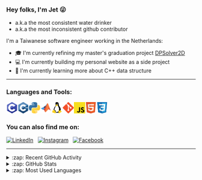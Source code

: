 ### Hey folks, I'm Jet :stuck_out_tongue_winking_eye:

- a.k.a the most consistent water drinker
- a.k.a the most inconsistent github contributor

I'm a Taiwanese software engineer working in the Netherlands:

- :mortar_board: I'm currently refining my master's graduation project [DPSolver2D][graduationproject]
- :computer: I'm currently building my personal website as a side project
- :book: I'm currently learning more about C++ data structure

---

### Languages and Tools:

<img align="left" height="30" width="30" src="./Icon/c-programming.png" />
<img align="left" height="30" width="30" src="./Icon/c-plusplus.png" />
<img align="left" height="30" width="30" src="./Icon/python.png" />
<img align="left" height="30" width="30" src="./Icon/matlab.png" />
<img align="left" height="30" width="30" src="./Icon/linux.png" />
<img align="left" height="30" width="30" src="./Icon/git.png" />
<img align="left" height="30" width="30" src="./Icon/javascript.png" />
<img align="left" height="30" width="30" src="./Icon/html.png" />
<img  height="30" width="30" src="./Icon/css.png" />

### You can also find me on:

[![LinkedIn](https://img.shields.io/badge/linkedin-%230077B5.svg?&style=for-the-badge&logo=linkedin&logoColor=white)](https://www.linkedin.com/in/jet-chang/) &nbsp;
[![Instagram](https://img.shields.io/badge/instagram-%23E4405F.svg?&style=for-the-badge&logo=instagram&logoColor=white)](https://www.instagram.com/j900213/) &nbsp;
[![Facebook](https://img.shields.io/badge/facebook-%231877F2.svg?&style=for-the-badge&logo=facebook&logoColor=white)](https://www.facebook.com/jet.chang.520)

[linkedin]: https://www.linkedin.com/in/jet-chang/
[instagram]: https://www.instagram.com/j900213/
[facebook]: https://www.facebook.com/jet.chang.520
[graduationproject]: https://github.com/j900213/DPSolver2D

---

<details>
  <summary>:zap: Recent GitHub Activity</summary>
  
<!--START_SECTION:activity-->

</details>

<details>
  <summary>:zap: GitHub Stats</summary>

  <img alt="Jet Chang's GitHub Stats" src="https://github-readme-stats.j900213.vercel.app/api?username=j900213&show_icons=true&hide_border=true" />

</details>

<details>
  <summary>:zap: Most Used Languages</summary>
  
  [![Top Langs](https://github-readme-stats.vercel.app/api/top-langs/?username=j900213)](https://github.com/anuraghazra/github-readme-stats)

</details>
